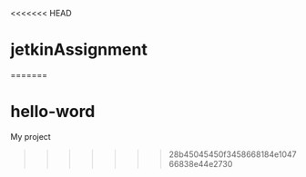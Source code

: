<<<<<<< HEAD
# jetkinAssignment
=======
# hello-word
My project
>>>>>>> 28b45045450f3458668184e104766838e44e2730
